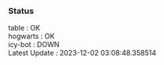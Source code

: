 ### Status


table : OK  
hogwarts : OK  
icy-bot : DOWN  
Latest Update : 2023-12-02 03:08:48.358514
